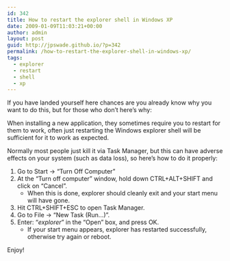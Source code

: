 ```yaml
---
id: 342
title: How to restart the explorer shell in Windows XP
date: 2009-01-09T11:03:21+00:00
author: admin
layout: post
guid: http://jpswade.github.io/?p=342
permalink: /how-to-restart-the-explorer-shell-in-windows-xp/
tags:
  - explorer
  - restart
  - shell
  - xp
---
```

<p class="lead">
  If you have landed yourself here chances are you already know why you want to do this, but for those who don&#8217;t here&#8217;s why:
</p>

When installing a new application, they sometimes require you to restart for them to work, often just restarting the Windows explorer shell will be sufficient for it to work as expected.

Normally most people just kill it via Task Manager, but this can have adverse effects on your system (such as data loss), so here&#8217;s how to do it properly:

<!--more-->

  1. Go to Start -> &#8220;Turn Off Computer&#8221;
  2. At the &#8220;Turn off computer&#8221; window, hold down CTRL+ALT+SHIFT and click on &#8220;Cancel&#8221;. 
      * When this is done, explorer should cleanly exit and your start menu will have gone.
  3. Hit CTRL+SHIFT+ESC to open Task Manager.
  4. Go to File -> &#8220;New Task (Run&#8230;)&#8221;.
  5. Enter: &#8220;_explorer_&#8221; in the &#8220;Open&#8221; box, and press OK. 
      * If your start menu appears, explorer has restarted successfully, otherwise try again or reboot.

Enjoy!
